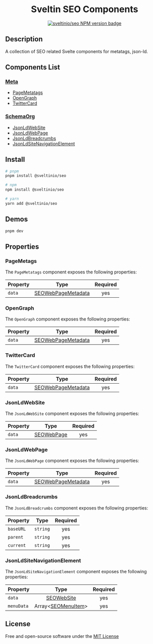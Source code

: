 <div align="center">
    <h1>Sveltin SEO Components</h1>
    <a href="https://www.npmjs.com/package/@sveltinio/seo" target="_blank"><img src="https://img.shields.io/npm/v/@sveltinio/seo.svg?style=flat" alt="sveltinio/seo NPM version badge" /></a>
</div>

## Description

A collection of SEO related Svelte components for metatags, json-ld.

## Components List

### [Meta](#meta)

- [PageMetatags](#pagemetags)
- [OpenGraph](#opengraph)
- [TwitterCard](#twittercard)

### [SchemaOrg](#schemaorg)

- [JsonLdWebSite](#jsonldwebsite)
- [JsonLdWebPage](#jsonldwebpage)
- [JsonLdBreadcrumbs](#jsonldbreadcrumbs)
- [JsonLdSiteNavigationElement](#jsonldsitenavigationelement)

## Install

```bash
# pnpm
pnpm install @sveltinio/seo

# npm
npm install @sveltinio/seo

# yarn
yarn add @sveltinio/seo
```

## Demos

```bash
pnpm dev
```

## Properties

### PageMetags

The `PageMetatags` component exposes the following properties:

| Property | Type                 | Required |
| :------- | :------------------: | :------: |
| `data`   | [SEOWebPageMetadata] | yes      |

### OpenGraph

The `OpenGraph` component exposes the following properties:

| Property | Type                 | Required |
| :------- | :------------------: | :------: |
| `data`   | [SEOWebPageMetadata] | yes      |

### TwitterCard

The `TwitterCard` component exposes the following properties:

| Property | Type                 | Required |
| :------- | :------------------: | :------: |
| `data`   | [SEOWebPageMetadata] | yes      |

### JsonLdWebSite

The `JsonLdWebSite` component exposes the following properties:

| Property | Type         | Required |
| :------- | :----------: | :------: |
| `data`   | [SEOWebPage] | yes      |

### JsonLdWebPage

The `JsonLdWebPage` component exposes the following properties:

| Property | Type                 | Required |
| :------- | :------------------: | :------: |
| `data`   | [SEOWebPageMetadata] | yes      |

### JsonLdBreadcrumbs

The `JsonLdBreadcrumbs` component exposes the following properties:

| Property  | Type     | Required |
| :-------- | :------: | :------: |
| `baseURL` | `string` | yes      |
| `parent`  | `string` | yes      |
| `current` | `string` | yes      |

### JsonLdSiteNavigationElement

The `JsonLdSiteNavigationElement` component exposes the following properties:

| Property   | Type                 | Required |
| :--------- | :------------------: | :------: |
| `data`     | [SEOWebSite]         | yes      |
| `menuData` | Array<[SEOMenuItem]> | yes      |

## License

Free and open-source software under the [MIT License](LICENSE)

[SEOWebSite]: https://github.com/sveltinio/components-library/blob/main/packages/seo/src/lib/types.ts
[SEOWebPage]: https://github.com/sveltinio/components-library/blob/main/packages/seo/src/lib/types.ts
[SEOWebPageMetadata]: https://github.com/sveltinio/components-library/blob/main/packages/seo/src/lib/types.ts
[SEOMenuItem]: https://github.com/sveltinio/components-library/blob/main/packages/seo/src/lib/types.ts
